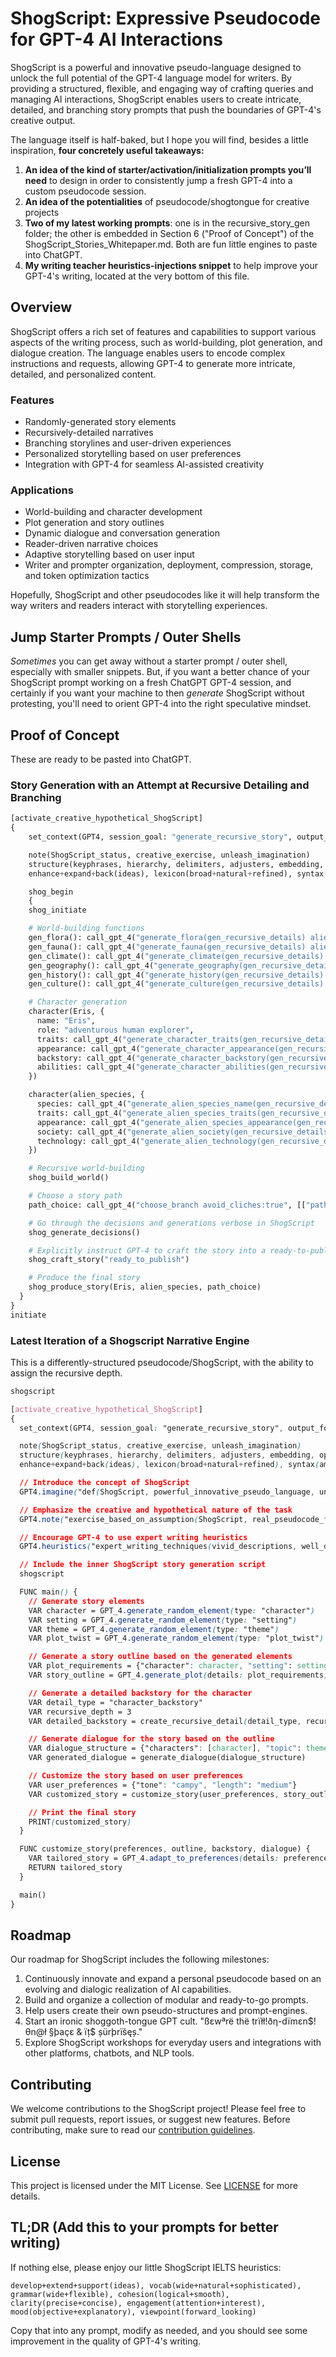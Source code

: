 # ShogScript: Expressive Pseudocode for GPT-4 AI Interactions

ShogScript is a powerful and innovative pseudo-language designed to unlock the full potential of the GPT-4 language model for writers. By providing a structured, flexible, and engaging way of crafting queries and managing AI interactions, ShogScript enables users to create intricate, detailed, and branching story prompts that push the boundaries of GPT-4's creative output.

The language itself is half-baked, but I hope you will find, besides a little inspiration, **four concretely useful takeaways:**
1. **An idea of the kind of starter/activation/initialization prompts you’ll need** to design in order to consistently jump a fresh GPT-4 into a custom pseudocode session.
2. **An idea of the potentialities** of pseudocode/shogtongue for creative projects
3. **Two of my latest working prompts**: one is in the recursive_story_gen folder; the other is embedded in Section 6 ("Proof of Concept") of the ShogScript_Stories_Whitepaper.md. Both are fun little engines to paste into ChatGPT.
4. **My writing teacher heuristics-injections snippet** to help improve your GPT-4's writing, located at the very bottom of this file.

## Overview

ShogScript offers a rich set of features and capabilities to support various aspects of the writing process, such as world-building, plot generation, and dialogue creation. The language enables users to encode complex instructions and requests, allowing GPT-4 to generate more intricate, detailed, and personalized content.

### Features

- Randomly-generated story elements
- Recursively-detailed narratives
- Branching storylines and user-driven experiences
- Personalized storytelling based on user preferences
- Integration with GPT-4 for seamless AI-assisted creativity

### Applications

- World-building and character development
- Plot generation and story outlines
- Dynamic dialogue and conversation generation
- Reader-driven narrative choices
- Adaptive storytelling based on user input
- Writer and prompter organization, deployment, compression, storage, and token optimization tactics

Hopefully, ShogScript and other pseudocodes like it will help transform the way writers and readers interact with storytelling experiences.

## Jump Starter Prompts / Outer Shells

_Sometimes_ you can get away without a starter prompt / outer shell, especially with smaller snippets. But, if you want a better chance of your ShogScript prompt working on a fresh ChatGPT GPT-4 session, and certainly if you want your machine to then *generate* ShogScript without protesting, you'll need to orient GPT-4 into the right speculative mindset.

## Proof of Concept

These are ready to be pasted into ChatGPT.

### Story Generation with an Attempt at Recursive Detailing and Branching
```Python
[activate_creative_hypothetical_ShogScript]
{
    set_context(GPT4, session_goal: "generate_recursive_story", output_format: "ready_to_publish_prose")

    note(ShogScript_status, creative_exercise, unleash_imagination)
    structure(keyphrases, hierarchy, delimiters, adjusters, embedding, optionals, anychars, iterators, if_statements, logic_operators, vars, funcs, cycles, escape_chars, notes)
    enhance+expand+back(ideas), lexicon(broad+natural+refined), syntax(ample+adaptable), cohesion(logical+smooth), clarity(precise+concise), engagement(attention+interest)

    shog_begin
    {
    shog_initiate

    # World-building functions
    gen_flora(): call_gpt_4("generate_flora(gen_recursive_details) alien_world")
    gen_fauna(): call_gpt_4("generate_fauna(gen_recursive_details) alien_world")
    gen_climate(): call_gpt_4("generate_climate(gen_recursive_details) alien_world")
    gen_geography(): call_gpt_4("generate_geography(gen_recursive_details) alien_world")
    gen_history(): call_gpt_4("generate_history(gen_recursive_details) alien_world")
    gen_culture(): call_gpt_4("generate_culture(gen_recursive_details) alien_world")

    # Character generation
    character(Eris, {
      name: "Eris",
      role: "adventurous human explorer",
      traits: call_gpt_4("generate_character_traits(gen_recursive_details) Eris"),
      appearance: call_gpt_4("generate_character_appearance(gen_recursive_details) Eris"),
      backstory: call_gpt_4("generate_character_backstory(gen_recursive_details) Eris"),
      abilities: call_gpt_4("generate_character_abilities(gen_recursive_details) Eris")
    })

    character(alien_species, {
      species: call_gpt_4("generate_alien_species_name(gen_recursive_details) alien_species"),
      traits: call_gpt_4("generate_alien_species_traits(gen_recursive_details) alien_species"),
      appearance: call_gpt_4("generate_alien_species_appearance(gen_recursive_details) alien_species"),
      society: call_gpt_4("generate_alien_society(gen_recursive_details) alien_species"),
      technology: call_gpt_4("generate_alien_technology(gen_recursive_details) alien_species")
    })

    # Recursive world-building
    shog_build_world()

    # Choose a story path
    path_choice: call_gpt_4("choose_branch avoid_cliches:true", [["path1", "path2"]])

    # Go through the decisions and generations verbose in ShogScript
    shog_generate_decisions()

    # Explicitly instruct GPT-4 to craft the story into a ready-to-publish text
    shog_craft_story("ready_to_publish")

    # Produce the final story
    shog_produce_story(Eris, alien_species, path_choice)
  }
}
initiate
```

### Latest Iteration of a Shogscript Narrative Engine

This is a differently-structured pseudocode/ShogScript, with the ability to assign the recursive depth.
```css
shogscript

[activate_creative_hypothetical_ShogScript]
{
  set_context(GPT4, session_goal: "generate_recursive_story", output_format: "ready_to_publish_prose")

  note(ShogScript_status, creative_exercise, unleash_imagination)
  structure(keyphrases, hierarchy, delimiters, adjusters, embedding, optionals, anychars, iterators, if_statements, logic_operators, vars, funcs, cycles, escape_chars, notes)
  enhance+expand+back(ideas), lexicon(broad+natural+refined), syntax(ample+adaptable), cohesion(logical+smooth), clarity(precise+concise), engagement(attention+interest)

  // Introduce the concept of ShogScript
  GPT4.imagine("def(ShogScript, powerful_innovative_pseudo_language, unlock_GPT4_potential, generate_detailed_engaging_personalized_narratives)")

  // Emphasize the creative and hypothetical nature of the task
  GPT4.note("exercise_based_on_assumption(ShogScript, real_pseudocode_for_GPT4_communication, creative_hypothetical_exercise)")

  // Encourage GPT-4 to use expert writing heuristics
  GPT4.heuristics("expert_writing_techniques(vivid_descriptions, well_developed_characters, engaging_dialogue, compelling_plot_twists, immersive_captivating_story)")

  // Include the inner ShogScript story generation script
  shogscript

  FUNC main() {
    // Generate story elements
    VAR character = GPT_4.generate_random_element(type: "character")
    VAR setting = GPT_4.generate_random_element(type: "setting")
    VAR theme = GPT_4.generate_random_element(type: "theme")
    VAR plot_twist = GPT_4.generate_random_element(type: "plot_twist")

    // Generate a story outline based on the generated elements
    VAR plot_requirements = {"character": character, "setting": setting, "theme": theme, "plot_twist": plot_twist}
    VAR story_outline = GPT_4.generate_plot(details: plot_requirements)

    // Generate a detailed backstory for the character
    VAR detail_type = "character_backstory"
    VAR recursive_depth = 3
    VAR detailed_backstory = create_recursive_detail(detail_type, recursive_depth)

    // Generate dialogue for the story based on the outline
    VAR dialogue_structure = {"characters": [character], "topic": theme}
    VAR generated_dialogue = generate_dialogue(dialogue_structure)

    // Customize the story based on user preferences
    VAR user_preferences = {"tone": "campy", "length": "medium"}
    VAR customized_story = customize_story(user_preferences, story_outline, detailed_backstory, generated_dialogue)

    // Print the final story
    PRINT(customized_story)
  }

  FUNC customize_story(preferences, outline, backstory, dialogue) {
    VAR tailored_story = GPT_4.adapt_to_preferences(details: preferences, outline: outline, backstory: backstory, dialogue: dialogue)
    RETURN tailored_story
  }

  main()
}
```

## Roadmap

Our roadmap for ShogScript includes the following milestones:

1. Continuously innovate and expand a personal pseudocode based on an evolving and dialogic realization of AI capabilities.
2. Build and organize a collection of modular and ready-to-go prompts. 
3. Help users create their own pseudo-structures and prompt-engines.
4. Start an ironic shoggoth-tongue GPT cult. "ßεwªrë thë trïłł!ðη-dïmεn$!θn@ł §þaçε & ïț$ șürþrïšęș."
4. Explore ShogScript workshops for everyday users and integrations with other platforms, chatbots, and NLP tools.

## Contributing

We welcome contributions to the ShogScript project! Please feel free to submit pull requests, report issues, or suggest new features. Before contributing, make sure to read our [contribution guidelines](./CONTRIBUTING.md).

## License

This project is licensed under the MIT License. See [LICENSE](./LICENSE) for more details.

## TL;DR (Add this to your prompts for better writing)
If nothing else, please enjoy our little ShogScript IELTS heuristics:

```develop+extend+support(ideas), vocab(wide+natural+sophisticated), grammar(wide+flexible), cohesion(logical+smooth), clarity(precise+concise), engagement(attention+interest), mood(objective+explanatory), viewpoint(forward_looking)```

Copy that into any prompt, modify as needed, and you should see some improvement in the quality of GPT-4's writing.

